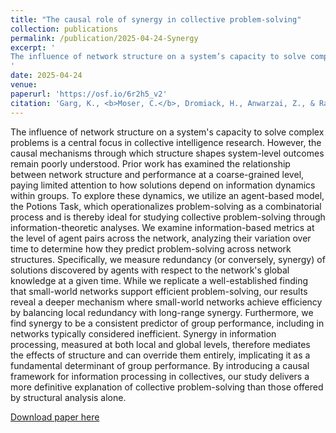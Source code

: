 ```yaml
---
title: "The causal role of synergy in collective problem-solving"
collection: publications
permalink: /publication/2025-04-24-Synergy
excerpt: '
The influence of network structure on a system’s capacity to solve complex problems is a central focus in collective intelligence research. However, the causal mechanisms through which structure shapes system-level outcomes remain poorly understood. Prior work has examined the relationship between network structure and performance at a coarse-grained level, paying limited attention to how solutions depend on information dynamics within groups. To explore these dynamics, we utilize an agent-based model, the Potions Task, which operationalizes problem-solving as a combinatorial process and is thereby ideal for studying collective problem-solving through information-theoretic analyses. We examine information-based metrics at the level of agent pairs across the network, analyzing their variation over time to determine how they predict problem-solving across network structures. Specifically, we measure redundancy (or conversely, synergy) of solutions discovered by agents with respect to the network’s global knowledge at a given time. While we replicate a well-established finding that small-world networks support efficient problem-solving, our results reveal a deeper mechanism where small-world networks achieve efficiency by balancing local redundancy with long-range synergy. Furthermore, we find synergy to be a consistent predictor of group performance, including in networks typically considered inefficient. Synergy in information processing, measured at both local and global levels, therefore mediates the effects of structure and can override them entirely, implicating it as a fundamental determinant of group performance. By introducing a causal framework for information processing in collectives, our study delivers a more definitive explanation of collective problem-solving than those offered by structural analysis alone. 
'
date: 2025-04-24
venue: 
paperurl: 'https://osf.io/6r2h5_v2'
citation: 'Garg, K., <b>Moser, C.</b>, Dromiack, H., Anwarzai, Z., & Ramos-Fernandez, G. (2025). The causal role of synergy in collective problem-solving.'
---
```

The influence of network structure on a system's capacity to solve complex problems is a central focus in collective intelligence research. However, the causal mechanisms through which structure shapes system-level outcomes remain poorly understood. Prior work has examined the relationship between network structure and performance at a coarse-grained level, paying limited attention to how solutions depend on information dynamics within groups. To explore these dynamics, we utilize an agent-based model, the Potions Task, which operationalizes problem-solving as a combinatorial process and is thereby ideal for studying collective problem-solving through information-theoretic analyses. We examine information-based metrics at the level of agent pairs across the network, analyzing their variation over time to determine how they predict problem-solving across network structures. Specifically, we measure redundancy (or conversely, synergy) of solutions discovered by agents with respect to the network's global knowledge at a given time. While we replicate a well-established finding that small-world networks support efficient problem-solving, our results reveal a deeper mechanism where small-world networks achieve efficiency by balancing local redundancy with long-range synergy. Furthermore, we find synergy to be a consistent predictor of group performance, including in networks typically considered inefficient. Synergy in information processing, measured at both local and global levels, therefore mediates the effects of structure and can override them entirely, implicating it as a fundamental determinant of group performance. By introducing a causal framework for information processing in collectives, our study delivers a more definitive explanation of collective problem-solving than those offered by structural analysis alone. 


[Download paper here](http://culturologies.co/files/Synergy.pdf)